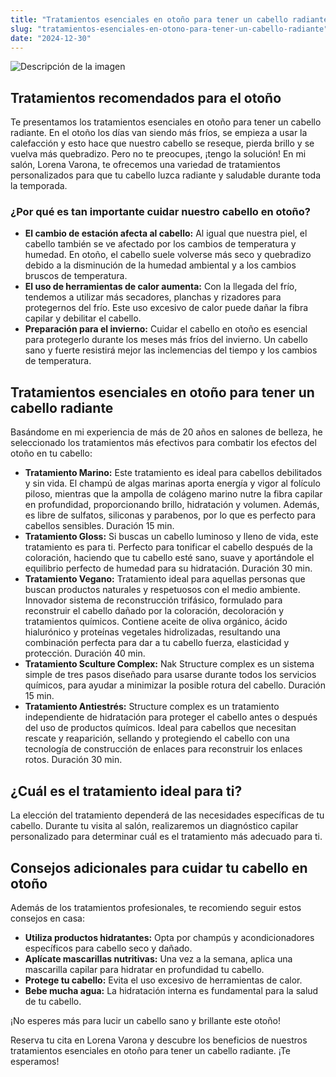 ```yaml
---
title: "Tratamientos esenciales en otoño para tener un cabello radiante"
slug: "tratamientos-esenciales-en-otono-para-tener-un-cabello-radiante"
date: "2024-12-30"
---
```


![Descripción de la imagen](/Tratamientos-esenciales-en-otono-para-tener-una-cabello-radiante.jpg)

## Tratamientos recomendados para el otoño

Te presentamos los tratamientos esenciales en otoño para tener un cabello radiante. En el otoño los días van siendo más fríos, se empieza a usar la calefacción y esto hace que nuestro cabello se reseque, pierda brillo y se vuelva más quebradizo. Pero no te preocupes, ¡tengo la solución! En mi salón, Lorena Varona, te ofrecemos una variedad de tratamientos personalizados para que tu cabello luzca radiante y saludable durante toda la temporada.

### ¿Por qué es tan importante cuidar nuestro cabello en otoño?

- **El cambio de estación afecta al cabello:** Al igual que nuestra piel, el cabello también se ve afectado por los cambios de temperatura y humedad. En otoño, el cabello suele volverse más seco y quebradizo debido a la disminución de la humedad ambiental y a los cambios bruscos de temperatura.
- **El uso de herramientas de calor aumenta:** Con la llegada del frío, tendemos a utilizar más secadores, planchas y rizadores para protegernos del frío. Este uso excesivo de calor puede dañar la fibra capilar y debilitar el cabello.
- **Preparación para el invierno:** Cuidar el cabello en otoño es esencial para protegerlo durante los meses más fríos del invierno. Un cabello sano y fuerte resistirá mejor las inclemencias del tiempo y los cambios de temperatura.

## Tratamientos esenciales en otoño para tener un cabello radiante

Basándome en mi experiencia de más de 20 años en salones de belleza, he seleccionado los tratamientos más efectivos para combatir los efectos del otoño en tu cabello:

- **Tratamiento Marino:** Este tratamiento es ideal para cabellos debilitados y sin vida. El champú de algas marinas aporta energía y vigor al folículo piloso, mientras que la ampolla de colágeno marino nutre la fibra capilar en profundidad, proporcionando brillo, hidratación y volumen. Además, es libre de sulfatos, siliconas y parabenos, por lo que es perfecto para cabellos sensibles. Duración 15 min.
- **Tratamiento Gloss:** Si buscas un cabello luminoso y lleno de vida, este tratamiento es para ti. Perfecto para tonificar el cabello después de la coloración, haciendo que tu cabello esté sano, suave y aportándole el equilibrio perfecto de humedad para su hidratación. Duración 30 min.
- **Tratamiento Vegano:** Tratamiento ideal para aquellas personas que buscan productos naturales y respetuosos con el medio ambiente. Innovador sistema de reconstrucción trifásico, formulado para reconstruir el cabello dañado por la coloración, decoloración y tratamientos químicos. Contiene aceite de oliva orgánico, ácido hialurónico y proteínas vegetales hidrolizadas, resultando una combinación perfecta para dar a tu cabello fuerza, elasticidad y protección. Duración 40 min.
- **Tratamiento Sculture Complex:** Nak Structure complex es un sistema simple de tres pasos diseñado para usarse durante todos los servicios químicos, para ayudar a minimizar la posible rotura del cabello. Duración 15 min.
- **Tratamiento Antiestrés:** Structure complex es un tratamiento independiente de hidratación para proteger el cabello antes o después del uso de productos químicos. Ideal para cabellos que necesitan rescate y reaparición, sellando y protegiendo el cabello con una tecnología de construcción de enlaces para reconstruir los enlaces rotos. Duración 30 min.

## ¿Cuál es el tratamiento ideal para ti?

La elección del tratamiento dependerá de las necesidades específicas de tu cabello. Durante tu visita al salón, realizaremos un diagnóstico capilar personalizado para determinar cuál es el tratamiento más adecuado para ti.

## Consejos adicionales para cuidar tu cabello en otoño

Además de los tratamientos profesionales, te recomiendo seguir estos consejos en casa:

- **Utiliza productos hidratantes:** Opta por champús y acondicionadores específicos para cabello seco y dañado.
- **Aplícate mascarillas nutritivas:** Una vez a la semana, aplica una mascarilla capilar para hidratar en profundidad tu cabello.
- **Protege tu cabello:** Evita el uso excesivo de herramientas de calor.
- **Bebe mucha agua:** La hidratación interna es fundamental para la salud de tu cabello.

¡No esperes más para lucir un cabello sano y brillante este otoño!

Reserva tu cita en Lorena Varona y descubre los beneficios de nuestros tratamientos esenciales en otoño para tener un cabello radiante. ¡Te esperamos!
